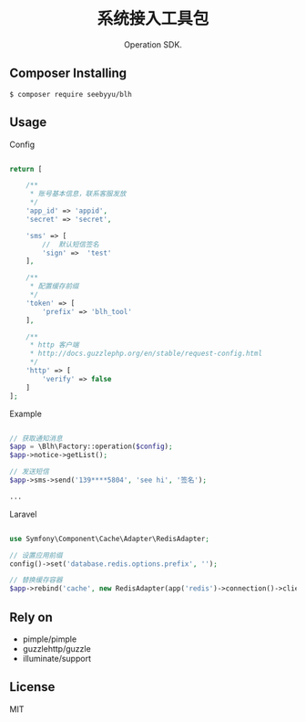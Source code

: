 <h1 align="center"> 系统接入工具包 </h1>

<p align="center"> Operation SDK.</p>


## Composer Installing

```shell
$ composer require seebyyu/blh
```

## Usage
Config
```php

return [

    /**
     * 账号基本信息，联系客服发放
     */
    'app_id' => 'appid',
    'secret' => 'secret',

    'sms' => [
        //  默认短信签名
        'sign' =>  'test'
    ],

    /**
     * 配置缓存前缀
     */
    'token' => [
        'prefix' => 'blh_tool'
    ],

    /**
     * http 客户端
     * http://docs.guzzlephp.org/en/stable/request-config.html
     */
    'http' => [
        'verify' => false
    ]
];

```

Example
```php

// 获取通知消息
$app = \Blh\Factory::operation($config);
$app->notice->getList();

// 发送短信
$app->sms->send('139****5804', 'see hi', '签名');

...
```

Laravel
```php

use Symfony\Component\Cache\Adapter\RedisAdapter;

// 设置应用前缀
config()->set('database.redis.options.prefix', '');

// 替换缓存容器
$app->rebind('cache', new RedisAdapter(app('redis')->connection()->client()));

```

## Rely on
- pimple/pimple
- guzzlehttp/guzzle
- illuminate/support

## License

MIT